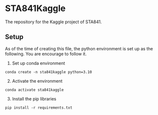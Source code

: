 # STA841Kaggle

The repository for the Kaggle project of STA841.

## Setup

As of the time of creating this file, the python environment is set up as the following. You are encourage to follow it.

1. Set up conda environment

`conda create -n sta841kaggle python=3.10`

2. Activate the environment

`conda activate sta841kaggle`

3. Install the pip libraries

`pip install -r requirements.txt`
